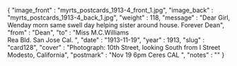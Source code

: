 {
  "image_front" : "myrts_postcards_1913-4_front_1.jpg",
  "image_back" : "myrts_postcards_1913-4_back_1.jpg",
  "weight" : 118,
  "message" : "Dear Girl,<br>Wenday morn same swell day helping sister around house. Forever Dean",
  "from" : "Dean",
  "to" : "Miss M.C.Williams<br> Rea Bld. San Jose Cal. ",
  "date" : "1913-11-19",
  "year" : 1913,
  "slug" : "card128",
  "cover" : "Photograph: 10th Street, looking South from I Street Modesto, California",
  "postmark" : "Nov 19 6pm Ceres CAL ",
  "notes" : ""
}
